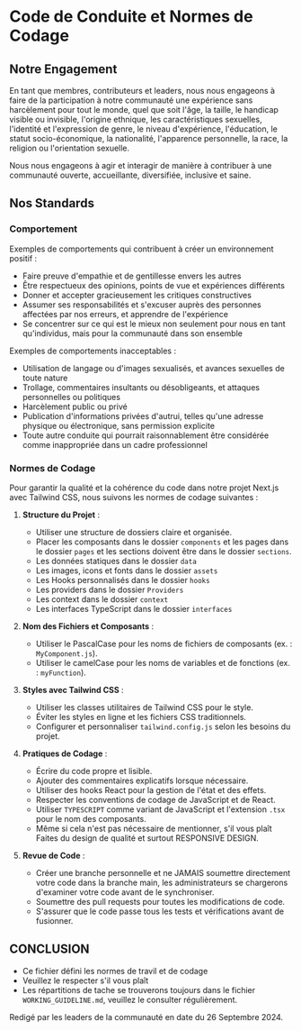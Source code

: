 # Code de Conduite et Normes de Codage

## Notre Engagement

En tant que membres, contributeurs et leaders, nous nous engageons à faire de la participation à notre communauté une expérience sans harcèlement pour tout le monde, quel que soit l'âge, la taille, le handicap visible ou invisible, l'origine ethnique, les caractéristiques sexuelles, l'identité et l'expression de genre, le niveau d'expérience, l'éducation, le statut socio-économique, la nationalité, l'apparence personnelle, la race, la religion ou l'orientation sexuelle.

Nous nous engageons à agir et interagir de manière à contribuer à une communauté ouverte, accueillante, diversifiée, inclusive et saine.

## Nos Standards

### Comportement

Exemples de comportements qui contribuent à créer un environnement positif :

- Faire preuve d'empathie et de gentillesse envers les autres
- Être respectueux des opinions, points de vue et expériences différents
- Donner et accepter gracieusement les critiques constructives
- Assumer ses responsabilités et s'excuser auprès des personnes affectées par nos erreurs, et apprendre de l'expérience
- Se concentrer sur ce qui est le mieux non seulement pour nous en tant qu'individus, mais pour la communauté dans son ensemble

Exemples de comportements inacceptables :

- Utilisation de langage ou d'images sexualisés, et avances sexuelles de toute nature
- Trollage, commentaires insultants ou désobligeants, et attaques personnelles ou politiques
- Harcèlement public ou privé
- Publication d'informations privées d'autrui, telles qu'une adresse physique ou électronique, sans permission explicite
- Toute autre conduite qui pourrait raisonnablement être considérée comme inappropriée dans un cadre professionnel

### Normes de Codage

Pour garantir la qualité et la cohérence du code dans notre projet Next.js avec Tailwind CSS, nous suivons les normes de codage suivantes :

1. **Structure du Projet** :

   - Utiliser une structure de dossiers claire et organisée.
   - Placer les composants dans le dossier `components` et les pages dans le dossier `pages` et les sections doivent être dans le dossier `sections`.
   - Les données statiques dans le dossier `data`
   - Les images, icons et fonts dans le dossier `assets`
   - Les Hooks personnalisés dans le dossier `hooks`
   - Les providers dans le dossier `Providers`
   - Les context dans le dossier `context`
   - Les interfaces TypeScript dans le dossier `interfaces`

2. **Nom des Fichiers et Composants** :

   - Utiliser le PascalCase pour les noms de fichiers de composants (ex. : `MyComponent.js`).
   - Utiliser le camelCase pour les noms de variables et de fonctions (ex. : `myFunction`).

3. **Styles avec Tailwind CSS** :

   - Utiliser les classes utilitaires de Tailwind CSS pour le style.
   - Éviter les styles en ligne et les fichiers CSS traditionnels.
   - Configurer et personnaliser `tailwind.config.js` selon les besoins du projet.

4. **Pratiques de Codage** :

   - Écrire du code propre et lisible.
   - Ajouter des commentaires explicatifs lorsque nécessaire.
   - Utiliser des hooks React pour la gestion de l'état et des effets.
   - Respecter les conventions de codage de JavaScript et de React.
   - Utiliser `TYPESCRIPT` comme variant de JavaScript et l'extension `.tsx` pour le nom des composants.
   - Même si cela n'est pas nécessaire de mentionner, s'il vous plaît Faites du design de qualité et surtout RESPONSIVE DESIGN.

5. **Revue de Code** :
   - Créer une branche personnelle et ne JAMAIS soumettre directement votre code dans la branche main, les administrateurs se chargerons d'examiner votre code avant de le synchroniser.
   - Soumettre des pull requests pour toutes les modifications de code.
   - S'assurer que le code passe tous les tests et vérifications avant de fusionner.

## CONCLUSION

- Ce fichier défini les normes de travil et de codage
- Veuillez le respecter s'il vous plaît
- Les répartitions de tache se trouverons toujours dans le fichier `WORKING_GUIDELINE.md`, veuillez le consulter régulièrement.

Redigé par les leaders de la communauté en date du 26 Septembre 2024.
